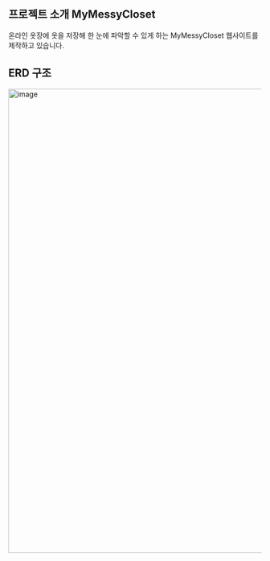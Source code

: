 ## 프로젝트 소개 MyMessyCloset 
온라인 옷장에 옷을 저장해 한 눈에 파악할 수 있게 하는 MyMessyCloset 웹사이트를 제작하고 있습니다.

## ERD 구조
<img width="924" alt="image" src="https://github.com/jsoyun/MyMessyCloset/assets/89512178/2db5a95d-f1db-4d32-be38-4db33e73aebd">



